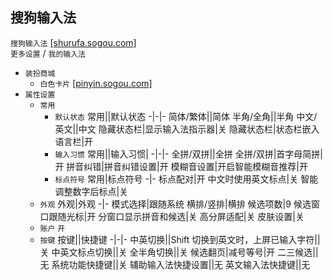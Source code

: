 ## 搜狗输入法
`搜狗输入法` [[shurufa.sogou.com]](https://shurufa.sogou.com/)  
`更多设置` / `我的输入法`
* `装扮商城`
  * `白色卡片` [[pinyin.sogou.com]](https://pinyin.sogou.com/skins/detail/view/info/580416)
* `属性设置`
    * `常用`
      * `默认状态`
        常用||默认状态
        -|-|-
        简体/繁体||简体
        半角/全角||半角
        中文/英文||中文
        隐藏状态栏|显示输入法指示器|关
        隐藏状态栏|状态栏嵌入语言栏|开
      * `输入习惯`
        常用||输入习惯|
        -|-|-
        全拼/双拼||全拼
        全拼/双拼|首字母简拼|开
        拼音纠错|拼音纠错设置|开
        模糊音设置|开启智能模糊音推荐|开
      * `标点符号`
        常用|标点符号
        -|-
        标点配对|开
        中文时使用英文标点|关
        智能调整数字后标点|关
    * `外观`
      外观|外观
      -|-
      模式选择|跟随系统
      横排/竖排|横排
      候选项数|9
      候选窗口跟随光标|开
      分窗口显示拼音和候选|关
      高分屏适配|关
      皮肤设置|关
    * `账户` `开`
    * `按键`
      按键||快捷键
      -|-|-
      中英切换||Shift
      切换到英文时，上屏已输入字符||关
      中英文标点切换||关
      全半角切换||关
      候选翻页|减号等号|开
      二三候选||无
      系统功能快捷键||关
      辅助输入法快捷设置||无
      英文输入法快捷键||无
